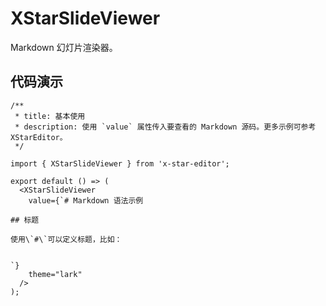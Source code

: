 # XStarSlideViewer

Markdown 幻灯片渲染器。

## 代码演示

```tsx
/**
 * title: 基本使用
 * description: 使用 `value` 属性传入要查看的 Markdown 源码。更多示例可参考 XStarEditor。
 */

import { XStarSlideViewer } from 'x-star-editor';

export default () => (
  <XStarSlideViewer
    value={`# Markdown 语法示例

## 标题

使用\`#\`可以定义标题，比如：


`}
    theme="lark"
  />
);
```
